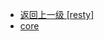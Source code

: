 - [返回上一级 [resty]](服务部署/Nginx/模板/nginx-1.24.0/Openresty/openresty-1.21.4.3-win64/lualib/resty/)
- [core](服务部署/Nginx/模板/nginx-1.24.0/Openresty/openresty-1.21.4.3-win64/lualib/resty/core/)
